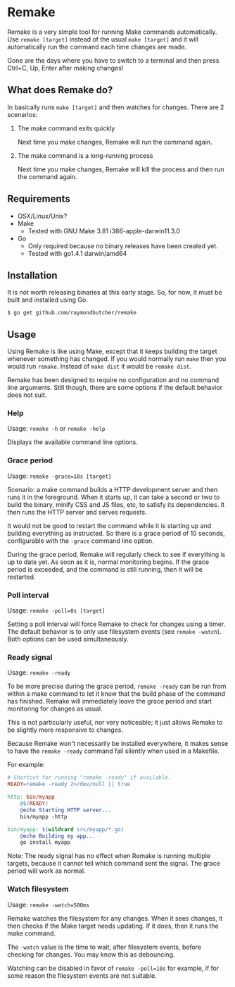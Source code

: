 # Remake

Remake is a very simple tool for running Make commands automatically.
Use `remake [target]` instead of the usual `make [target]` and it will
automatically run the command each time changes are made.

Gone are the days where you have to switch to a terminal and
then press Ctrl+C, Up, Enter after making changes!

## What does Remake do?

In basically runs `make [target]` and then watches for changes.
There are 2 scenarios:

1. The make command exits quickly

    Next time you make changes, Remake will run the command again.

1. The make command is a long-running process

    Next time you make changes, Remake will kill the process
    and then run the command again.

## Requirements

* OSX/Linux/Unix?
* Make
    * Tested with GNU Make 3.81 i386-apple-darwin11.3.0
* Go
    * Only required because no binary releases have been created yet.
    * Tested with go1.4.1 darwin/amd64

## Installation

It is not worth releasing binaries at this early stage.
So, for now, it must be built and installed using Go.

    $ go get github.com/raymondbutcher/remake

## Usage

Using Remake is like using Make, except that it keeps building the target
whenever something has changed. If you would normally run `make` then you
would run `remake`. Instead of `make dist` it would be `remake dist`.

Remake has been designed to require no configuration and no command line
arguments. Still though, there are some options if the default behavior
does not suit.

### Help

Usage: `remake -h` or `remake -help`

Displays the available command line options.

### Grace period

Usage: `remake -grace=10s [target]`

Scenario: a make command builds a HTTP development server and then runs it in
the foreground. When it starts up, it can take a second or two to build the
binary, minify CSS and JS files, etc, to satisfy its dependencies. It then
runs the HTTP server and serves requests.

It would not be good to restart the command while it is starting up and
building everything as instructed. So there is a grace period of 10 seconds,
configurable with the `-grace` command line option.

During the grace period, Remake will regularly check to see if
everything is up to date yet. As soon as it is, normal monitoring
begins. If the grace period is exceeded, and the command is still
running, then it will be restarted.

### Poll interval

Usage: `remake -poll=0s [target]`

Setting a poll interval will force Remake to check for changes using a
timer. The default behavior is to only use filesystem events (see
`remake -watch`). Both options can be used simultaneously.

### Ready signal

Usage: `remake -ready`

To be more precise during the grace period, `remake -ready` can be run
from within a make command to let it know that the build phase of the
command has finished. Remake will immediately leave the grace period
and start monitoring for changes as usual.

This is not particularly useful, nor very noticeable; it just allows Remake
to be slightly more responsive to changes.

Because Remake won't necessarily be installed everywhere, it makes sense to
have the `remake -ready` command fail silently when used in a Makefile.

For example:

```makefile
# Shortcut for running "remake -ready" if available.
READY=remake -ready 2>/dev/null || true

http: bin/myapp
    @$(READY)
    @echo Starting HTTP server...
    bin/myapp -http

bin/myapp: $(wildcard src/myapp/*.go)
    @echo Building my app...
    go install myapp
```

Note: The ready signal has no effect when Remake is running multiple targets,
because it cannot tell which command sent the signal. The grace period will
work as normal.

### Watch filesystem

Usage: `remake -watch=500ms`

Remake watches the filesystem for any changes. When it sees changes, it then
checks if the Make target needs updating. If it does, then it runs the make
command.

The `-watch` value is the time to wait, after filesystem events,
before checking for changes. You may know this as debouncing.

Watching can be disabled in favor of `remake -poll=10s` for example,
if for some reason the filesystem events are not suitable.
